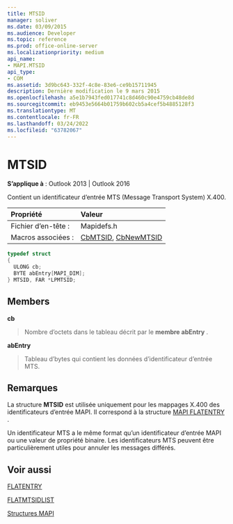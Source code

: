```yaml
---
title: MTSID
manager: soliver
ms.date: 03/09/2015
ms.audience: Developer
ms.topic: reference
ms.prod: office-online-server
ms.localizationpriority: medium
api_name:
- MAPI.MTSID
api_type:
- COM
ms.assetid: 3d9bc643-332f-4c8e-83e6-ce9b15711945
description: Dernière modification le 9 mars 2015
ms.openlocfilehash: a5e1b7943fed017741c8d460c90e4759cb48de8d
ms.sourcegitcommit: eb9453e5664b01759b602cb5a4cef5b4885128f3
ms.translationtype: MT
ms.contentlocale: fr-FR
ms.lasthandoff: 03/24/2022
ms.locfileid: "63782067"
---
```

# <a name="mtsid"></a>MTSID

  
  
**S’applique à** : Outlook 2013 | Outlook 2016 
  
Contient un identificateur d’entrée MTS (Message Transport System) X.400. 
  
|Propriété|Valeur|
|:-----|:-----|
|Fichier d’en-tête :  <br/> |Mapidefs.h  <br/> |
|Macros associées :  <br/> |[CbMTSID](cbmtsid.md), [CbNewMTSID](cbnewmtsid.md) <br/> |
   
```cpp
typedef struct
{
  ULONG cb;
  BYTE abEntry[MAPI_DIM];
} MTSID, FAR *LPMTSID;

```

## <a name="members"></a>Members

 **cb**
  
> Nombre d’octets dans le tableau décrit par le **membre abEntry** . 
    
 **abEntry**
  
> Tableau d’bytes qui contient les données d’identificateur d’entrée MTS.
    
## <a name="remarks"></a>Remarques

La structure **MTSID** est utilisée uniquement pour les mappages X.400 des identificateurs d’entrée MAPI. Il correspond à la structure [MAPI FLATENTRY](flatentry.md) . 
  
Un identificateur MTS a le même format qu’un identificateur d’entrée MAPI ou une valeur de propriété binaire. Les identificateurs MTS peuvent être particulièrement utiles pour annuler les messages différés. 
  
## <a name="see-also"></a>Voir aussi



[FLATENTRY](flatentry.md)
  
[FLATMTSIDLIST](flatmtsidlist.md)


[Structures MAPI](mapi-structures.md)

